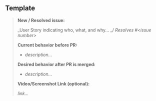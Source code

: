 ## Template

> **New / Resolved issue:**
>
> _User Story indicating who, what, and why...  _/ _Resolves \#&lt;issue number&gt;_
>
> **Current behavior before PR:**
>
> * _description..._
>
> **Desired behavior after PR is merged:**
>
> * _description..._
>
> **Video/Screenshot Link \(optional\):**
>
> _link..._



